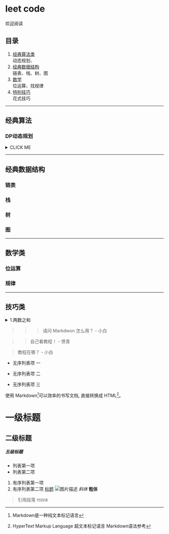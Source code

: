 # leet code

欢迎阅读

## 目录
1. [经典算法类](#classic)  
	动态规划、
2. [经典数据结构](#data)  
	链表、栈、树、图
3. [数学](#math)  
	位运算、找规律
4. [特别技巧](#skill)  
	花式技巧
---
## <span id ='classic'>经典算法</span>

### DP动态规划

<details>
<summary>CLICK ME</summary>

<pre>summary标签与正文间一定要空一行！！！</pre>
</details>

---
## <span id="data">经典数据结构</span>
### 链表
### 栈
### 树
### 图
---
## <span id ='math'>数学类</span>
### 位运算
### 规律
---
## <span id ='skill'>技巧类</span>
<details>
<summary>1.两数之和</summary>
<pre>题目：找到数组中两数之和等于target，返回两数的索引
暴力法遍历，两数的所有组合，复杂度$O(N^2)$;使用哈希表（字典）保存已访问过的数和索引，时间复杂度O(N),空间复杂度O(N).

 </pre>

```
class Solution:
    def twoSum(self, nums, target):
        m = {}
        for k, v in enumerate(nums):
            if target - v in m.keys():
                return[m[target - v], k]
            m[v] = k
```

</details>


>>> 请问 Markdwon 怎么用？ - 小白

>> 自己看教程！ - 愤青

> 教程在哪？ - 小白
* 无序列表项 一
+ 无序列表项 二
- 无序列表项 三

使用 Markdown[^1]可以效率的书写文档, 直接转换成 HTML[^2]。

[^1]:Markdown是一种纯文本标记语言

[^2]:HyperText Markup Language 超文本标记语言
Markdown语法参考
# 一级标题
## 二级标题
##### 五级标题
- 列表第一项
- 列表第二项
1. 有序列表第一项
2. 有序列表第二项
[标题](链接地址)
![图片描述](图片链接地址)
*斜体*
**粗体**
> 引用段落
```代码块```
